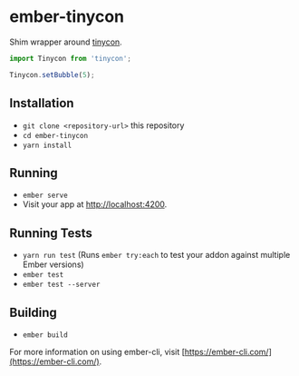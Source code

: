 # ember-tinycon

Shim wrapper around [tinycon](https://github.com/tommoor/tinycon).

```javascript
import Tinycon from 'tinycon';

Tinycon.setBubble(5);
```

## Installation

* `git clone <repository-url>` this repository
* `cd ember-tinycon`
* `yarn install`

## Running

* `ember serve`
* Visit your app at [http://localhost:4200](http://localhost:4200).

## Running Tests

* `yarn run test` (Runs `ember try:each` to test your addon against multiple Ember versions)
* `ember test`
* `ember test --server`

## Building

* `ember build`

For more information on using ember-cli, visit [https://ember-cli.com/](https://ember-cli.com/).
